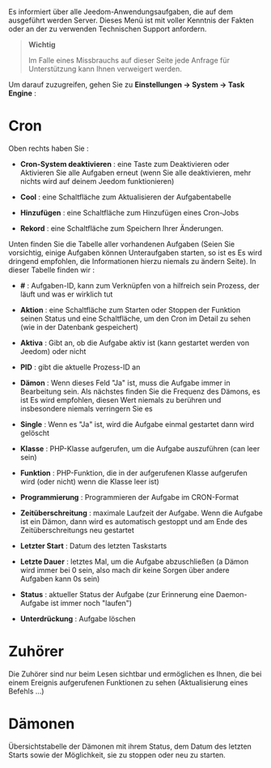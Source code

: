Es informiert über alle Jeedom-Anwendungsaufgaben, die auf dem ausgeführt werden
Server. Dieses Menü ist mit voller Kenntnis der Fakten oder an der zu verwenden
Technischen Support anfordern.

> **Wichtig**
>
> Im Falle eines Missbrauchs auf dieser Seite jede Anfrage für
> Unterstützung kann Ihnen verweigert werden.

Um darauf zuzugreifen, gehen Sie zu **Einstellungen → System → Task Engine**
:

# Cron

Oben rechts haben Sie :

-   **Cron-System deaktivieren** : eine Taste zum Deaktivieren oder
    Aktivieren Sie alle Aufgaben erneut (wenn Sie alle deaktivieren, mehr
    nichts wird auf deinem Jeedom funktionieren)

-   **Cool** : eine Schaltfläche zum Aktualisieren der Aufgabentabelle

-   **Hinzufügen** : eine Schaltfläche zum Hinzufügen eines Cron-Jobs

-   **Rekord** : eine Schaltfläche zum Speichern Ihrer Änderungen.

Unten finden Sie die Tabelle aller vorhandenen Aufgaben
(Seien Sie vorsichtig, einige Aufgaben können Unteraufgaben starten, so ist es
Es wird dringend empfohlen, die Informationen hierzu niemals zu ändern
Seite). In dieser Tabelle finden wir :

-   **\#** : Aufgaben-ID, kann zum Verknüpfen von a hilfreich sein
    Prozess, der läuft und was er wirklich tut

-   **Aktion** : eine Schaltfläche zum Starten oder Stoppen der Funktion
    seinen Status und eine Schaltfläche, um den Cron im Detail zu sehen (wie in der Datenbank gespeichert)

-   **Aktiva** : Gibt an, ob die Aufgabe aktiv ist (kann gestartet werden
    von Jeedom) oder nicht

-   **PID** : gibt die aktuelle Prozess-ID an

-   **Dämon** : Wenn dieses Feld &quot;Ja&quot; ist, muss die Aufgabe immer
    in Bearbeitung sein. Als nächstes finden Sie die Frequenz des Dämons, es ist
    Es wird empfohlen, diesen Wert niemals zu berühren und insbesondere niemals
    verringern Sie es

-   **Single** : Wenn es &quot;Ja&quot; ist, wird die Aufgabe einmal gestartet
    dann wird gelöscht

-   **Klasse** : PHP-Klasse aufgerufen, um die Aufgabe auszuführen (can
    leer sein)

-   **Funktion** : PHP-Funktion, die in der aufgerufenen Klasse aufgerufen wird (oder nicht)
    wenn die Klasse leer ist)

-   **Programmierung** : Programmieren der Aufgabe im CRON-Format

-   **Zeitüberschreitung** : maximale Laufzeit der Aufgabe. Wenn die
    Aufgabe ist ein Dämon, dann wird es automatisch gestoppt und
    am Ende des Zeitüberschreitungs neu gestartet

-   **Letzter Start** : Datum des letzten Taskstarts

-   **Letzte Dauer** : letztes Mal, um die Aufgabe abzuschließen (a
    Dämon wird immer bei 0 sein, also mach dir keine Sorgen über andere Aufgaben
    kann 0s sein)

-   **Status** : aktueller Status der Aufgabe (zur Erinnerung eine Daemon-Aufgabe
    ist immer noch &quot;laufen&quot;)

-   **Unterdrückung** : Aufgabe löschen


# Zuhörer

Die Zuhörer sind nur beim Lesen sichtbar und ermöglichen es Ihnen, die bei einem Ereignis aufgerufenen Funktionen zu sehen (Aktualisierung eines Befehls ...)

# Dämonen

Übersichtstabelle der Dämonen mit ihrem Status, dem Datum des letzten Starts sowie der Möglichkeit, sie zu stoppen oder neu zu starten.

